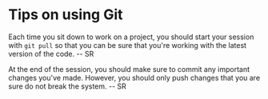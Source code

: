 Tips on using Git
=================

Each time you sit down to work on a project, you should start your session
with `git pull` so that you can be sure that you're working with the 
latest version of the code.  -- SR

At the end of the session, you should make sure to commit any important
changes you've made.  However, you should only push changes that you are
sure do not break the system.  -- SR


